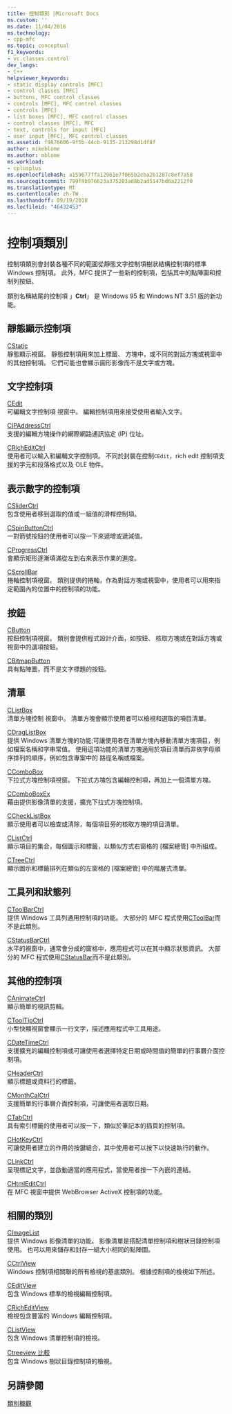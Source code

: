 ```yaml
---
title: 控制類別 |Microsoft Docs
ms.custom: ''
ms.date: 11/04/2016
ms.technology:
- cpp-mfc
ms.topic: conceptual
f1_keywords:
- vc.classes.control
dev_langs:
- C++
helpviewer_keywords:
- static display controls [MFC]
- control classes [MFC]
- buttons, MFC control classes
- controls [MFC], MFC control classes
- controls [MFC]
- list boxes [MFC], MFC control classes
- control classes [MFC], MFC
- text, controls for input [MFC]
- user input [MFC], MFC control classes
ms.assetid: f9876606-9f5b-44cb-9135-213298d1df8f
author: mikeblome
ms.author: mblome
ms.workload:
- cplusplus
ms.openlocfilehash: a159677ffa12961e7f065b2cba2b1287c8ef7a58
ms.sourcegitcommit: 799f9b976623a375203ad8b2ad5147bd6a2212f0
ms.translationtype: MT
ms.contentlocale: zh-TW
ms.lasthandoff: 09/19/2018
ms.locfileid: "46432453"
---
```

# <a name="control-classes"></a>控制項類別

控制項類別會封裝各種不同的範圍從靜態文字控制項樹狀結構控制項的標準 Windows 控制項。 此外，MFC 提供了一些新的控制項，包括其中的點陣圖和控制列按鈕。

類別名稱結尾的控制項 」**Ctrl**」 是 Windows 95 和 Windows NT 3.51 版的新功能。

## <a name="static-display-controls"></a>靜態顯示控制項

[CStatic](../mfc/reference/cstatic-class.md)<br/>
靜態顯示視窗。 靜態控制項用來加上標籤、 方塊中，或不同的對話方塊或視窗中的其他控制項。 它們可能也會顯示圖形影像而不是文字或方塊。

## <a name="text-controls"></a>文字控制項

[CEdit](../mfc/reference/cedit-class.md)<br/>
可編輯文字控制項 視窗中。 編輯控制項用來接受使用者輸入文字。

[CIPAddressCtrl](../mfc/reference/cipaddressctrl-class.md)<br/>
支援的編輯方塊操作的網際網路通訊協定 (IP) 位址。

[CRichEditCtrl](../mfc/reference/cricheditctrl-class.md)<br/>
使用者可以輸入和編輯文字控制項。 不同於封裝在控制`CEdit`，rich edit 控制項支援的字元和段落格式以及 OLE 物件。

## <a name="controls-that-represent-numbers"></a>表示數字的控制項

[CSliderCtrl](../mfc/reference/csliderctrl-class.md)<br/>
包含使用者移到選取的值或一組值的滑桿控制項。

[CSpinButtonCtrl](../mfc/reference/cspinbuttonctrl-class.md)<br/>
一對箭號按鈕的使用者可以按一下來遞增或遞減值。

[CProgressCtrl](../mfc/reference/cprogressctrl-class.md)<br/>
會顯示矩形逐漸填滿從左到右來表示作業的進度。

[CScrollBar](../mfc/reference/cscrollbar-class.md)<br/>
捲軸控制項視窗。 類別提供的捲軸，作為對話方塊或視窗中，使用者可以用來指定範圍內的位置中的控制項的功能。

## <a name="buttons"></a>按鈕

[CButton](../mfc/reference/cbutton-class.md)<br/>
按鈕控制項視窗。 類別會提供程式設計介面，如按鈕、 核取方塊或在對話方塊或視窗中的選項按鈕。

[CBitmapButton](../mfc/reference/cbitmapbutton-class.md)<br/>
具有點陣圖，而不是文字標題的按鈕。

## <a name="lists"></a>清單

[CListBox](../mfc/reference/clistbox-class.md)<br/>
清單方塊控制 視窗中。 清單方塊會顯示使用者可以檢視和選取的項目清單。

[CDragListBox](../mfc/reference/cdraglistbox-class.md)<br/>
提供 Windows 清單方塊的功能;可讓使用者在清單方塊內移動清單方塊項目，例如檔案名稱和字串常值。 使用這項功能的清單方塊適用於項目清單而非依字母順序排列的順序，例如包含專案中的 路徑名稱或檔案。

[CComboBox](../mfc/reference/ccombobox-class.md)<br/>
下拉式方塊控制項視窗。 下拉式方塊包含編輯控制項，再加上一個清單方塊。

[CComboBoxEx](../mfc/reference/ccomboboxex-class.md)<br/>
藉由提供影像清單的支援，擴充下拉式方塊控制項。

[CCheckListBox](../mfc/reference/cchecklistbox-class.md)<br/>
顯示使用者可以檢查或清除，每個項目旁的核取方塊的項目清單。

[CListCtrl](../mfc/reference/clistctrl-class.md)<br/>
顯示項目的集合，每個圖示和標籤，以類似方式右窗格的 [檔案總管] 中所組成。

[CTreeCtrl](../mfc/reference/ctreectrl-class.md)<br/>
顯示圖示和標籤排列在類似的左窗格的 [檔案總管] 中的階層式清單。

## <a name="toolbars-and-status-bars"></a>工具列和狀態列

[CToolBarCtrl](../mfc/reference/ctoolbarctrl-class.md)<br/>
提供 Windows 工具列通用控制項的功能。 大部分的 MFC 程式使用[CToolBar](../mfc/reference/ctoolbar-class.md)而不是此類別。

[CStatusBarCtrl](../mfc/reference/cstatusbarctrl-class.md)<br/>
水平的視窗中，通常會分成的窗格中，應用程式可以在其中顯示狀態資訊。 大部分的 MFC 程式使用[CStatusBar](../mfc/reference/cstatusbar-class.md)而不是此類別。

## <a name="miscellaneous-controls"></a>其他的控制項

[CAnimateCtrl](../mfc/reference/canimatectrl-class.md)<br/>
顯示簡單的視訊剪輯。

[CToolTipCtrl](../mfc/reference/ctooltipctrl-class.md)<br/>
小型快顯視窗會顯示一行文字，描述應用程式中工具用途。

[CDateTimeCtrl](../mfc/reference/cdatetimectrl-class.md)<br/>
支援擴充的編輯控制項或可讓使用者選擇特定日期或時間值的簡單的行事曆介面控制項。

[CHeaderCtrl](../mfc/reference/cheaderctrl-class.md)<br/>
顯示標題或資料行的標籤。

[CMonthCalCtrl](../mfc/reference/cmonthcalctrl-class.md)<br/>
支援簡單的行事曆介面控制項，可讓使用者選取日期。

[CTabCtrl](../mfc/reference/ctabctrl-class.md)<br/>
具有索引標籤的使用者可以按一下，類似於筆記本的插頁的控制項。

[CHotKeyCtrl](../mfc/reference/chotkeyctrl-class.md)<br/>
可讓使用者建立的作用的按鍵組合，其中使用者可以按下以快速執行的動作。

[CLinkCtrl](../mfc/reference/clinkctrl-class.md)<br/>
呈現標記文字，並啟動適當的應用程式，當使用者按一下內嵌的連結。

[CHtmlEditCtrl](../mfc/reference/chtmleditctrl-class.md)<br/>
在 MFC 視窗中提供 WebBrowser ActiveX 控制項的功能。

## <a name="related-classes"></a>相關的類別

[CImageList](../mfc/reference/cimagelist-class.md)<br/>
提供 Windows 影像清單的功能。 影像清單是搭配清單控制項和樹狀目錄控制項使用。 也可以用來儲存和封存一組大小相同的點陣圖。

[CCtrlView](../mfc/reference/cctrlview-class.md)<br/>
Windows 控制項相關聯的所有檢視的基底類別。 根據控制項的檢視如下所述。

[CEditView](../mfc/reference/ceditview-class.md)<br/>
包含 Windows 標準的檢視編輯控制項。

[CRichEditView](../mfc/reference/cricheditview-class.md)<br/>
檢視包含豐富的 Windows 編輯控制項。

[CListView](../mfc/reference/clistview-class.md)<br/>
包含 Windows 清單控制項的檢視。

[Ctreeview 比較](../mfc/reference/ctreeview-class.md)<br/>
包含 Windows 樹狀目錄控制項的檢視。

## <a name="see-also"></a>另請參閱

[類別概觀](../mfc/class-library-overview.md)

